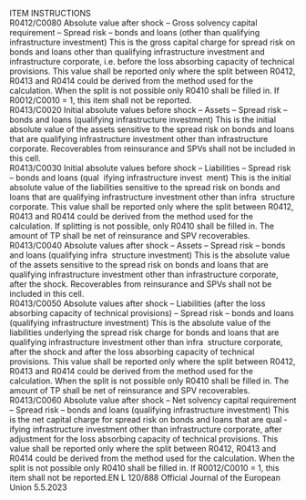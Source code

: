  
ITEM  INSTRUCTIONS  
R0412/C0080  Absolute value after shock – 
Gross solvency capital 
requirement – Spread risk – 
bonds and loans (other than 
qualifying infrastructure 
investment)  This is the gross capital charge for spread risk on bonds and loans other than 
qualifying infrastructure investment and infrastructure corporate, i.e. before the 
loss absorbing capacity of technical provisions. This value shall be reported only 
where the split between R0412, R0413 and R0414 could be derived from the 
method used for the calculation. When the split is not possible only R0410 shall 
be filled in. 
If R0012/C0010 = 1, this item shall not be reported.  
R0413/C0020  Initial absolute values before 
shock – Assets – Spread risk – 
bonds and loans (qualifying 
infrastructure investment)  This is the initial absolute value of the assets sensitive to the spread risk on bonds 
and loans that are qualifying infrastructure investment other than infrastructure 
corporate. 
Recoverables from reinsurance and SPVs shall not be included in this cell.  
R0413/C0030  Initial absolute values before 
shock – Liabilities – Spread 
risk – bonds and loans (qual ­
ifying infrastructure invest ­
ment)  This is the initial absolute value of the liabilities sensitive to the spread risk on 
bonds and loans that are qualifying infrastructure investment other than infra ­
structure corporate. This value shall be reported only where the split between 
R0412, R0413 and R0414 could be derived from the method used for the 
calculation. If splitting is not possible, only R0410 shall be filled in. 
The amount of TP shall be net of reinsurance and SPV recoverables.  
R0413/C0040  Absolute values after shock – 
Assets – Spread risk – bonds 
and loans (qualifying infra ­
structure investment)  This is the absolute value of the assets sensitive to the spread risk on bonds and 
loans that are qualifying infrastructure investment other than infrastructure 
corporate, after the shock. 
Recoverables from reinsurance and SPVs shall not be included in this cell.  
R0413/C0050  Absolute values after shock – 
Liabilities (after the loss 
absorbing capacity of technical 
provisions) – Spread risk – 
bonds and loans (qualifying 
infrastructure investment)  This is the absolute value of the liabilities underlying the spread risk charge for 
bonds and loans that are qualifying infrastructure investment other than infra ­
structure corporate, after the shock and after the loss absorbing capacity of 
technical provisions. This value shall be reported only where the split between 
R0412, R0413 and R0414 could be derived from the method used for the 
calculation. When the split is not possible only R0410 shall be filled in. 
The amount of TP shall be net of reinsurance and SPV recoverables.  
R0413/C0060  Absolute value after shock – 
Net solvency capital 
requirement – Spread risk – 
bonds and loans (qualifying 
infrastructure investment)  This is the net capital charge for spread risk on bonds and loans that are qual ­
ifying infrastructure investment other than infrastructure corporate, after 
adjustment for the loss absorbing capacity of technical provisions. This value 
shall be reported only where the split between R0412, R0413 and R0414 
could be derived from the method used for the calculation. When the split is 
not possible only R0410 shall be filled in. 
If R0012/C0010 = 1, this item shall not be reported.EN  L 120/888 Official Journal of the European Union 5.5.2023